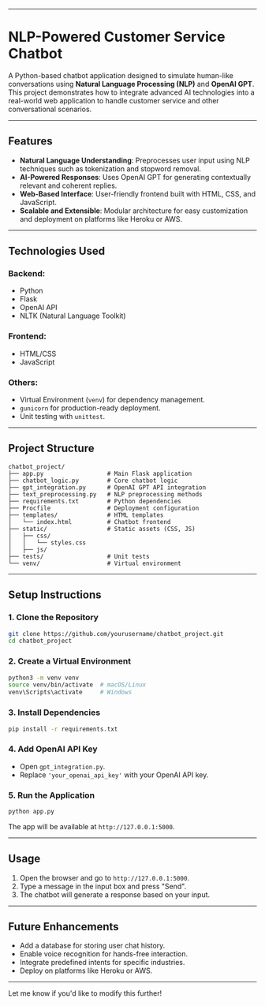 
---

# **NLP-Powered Customer Service Chatbot**

A Python-based chatbot application designed to simulate human-like conversations using **Natural Language Processing (NLP)** and **OpenAI GPT**. This project demonstrates how to integrate advanced AI technologies into a real-world web application to handle customer service and other conversational scenarios.

---

## **Features**
- **Natural Language Understanding**: Preprocesses user input using NLP techniques such as tokenization and stopword removal.
- **AI-Powered Responses**: Uses OpenAI GPT for generating contextually relevant and coherent replies.
- **Web-Based Interface**: User-friendly frontend built with HTML, CSS, and JavaScript.
- **Scalable and Extensible**: Modular architecture for easy customization and deployment on platforms like Heroku or AWS.

---

## **Technologies Used**
### **Backend**:
- Python
- Flask
- OpenAI API
- NLTK (Natural Language Toolkit)

### **Frontend**:
- HTML/CSS
- JavaScript

### **Others**:
- Virtual Environment (`venv`) for dependency management.
- `gunicorn` for production-ready deployment.
- Unit testing with `unittest`.

---

## **Project Structure**
```
chatbot_project/
├── app.py                  # Main Flask application
├── chatbot_logic.py        # Core chatbot logic
├── gpt_integration.py      # OpenAI GPT API integration
├── text_preprocessing.py   # NLP preprocessing methods
├── requirements.txt        # Python dependencies
├── Procfile                # Deployment configuration
├── templates/              # HTML templates
│   └── index.html          # Chatbot frontend
├── static/                 # Static assets (CSS, JS)
│   ├── css/
│   │   └── styles.css
│   ├── js/
├── tests/                  # Unit tests
└── venv/                   # Virtual environment
```

---

## **Setup Instructions**

### **1. Clone the Repository**
```bash
git clone https://github.com/yourusername/chatbot_project.git
cd chatbot_project
```

### **2. Create a Virtual Environment**
```bash
python3 -m venv venv
source venv/bin/activate  # macOS/Linux
venv\Scripts\activate     # Windows
```

### **3. Install Dependencies**
```bash
pip install -r requirements.txt
```

### **4. Add OpenAI API Key**
- Open `gpt_integration.py`.
- Replace `'your_openai_api_key'` with your OpenAI API key.

### **5. Run the Application**
```bash
python app.py
```
The app will be available at `http://127.0.0.1:5000`.

---

## **Usage**
1. Open the browser and go to `http://127.0.0.1:5000`.
2. Type a message in the input box and press "Send".
3. The chatbot will generate a response based on your input.

---

## **Future Enhancements**
- Add a database for storing user chat history.
- Enable voice recognition for hands-free interaction.
- Integrate predefined intents for specific industries.
- Deploy on platforms like Heroku or AWS.

---

Let me know if you'd like to modify this further!
